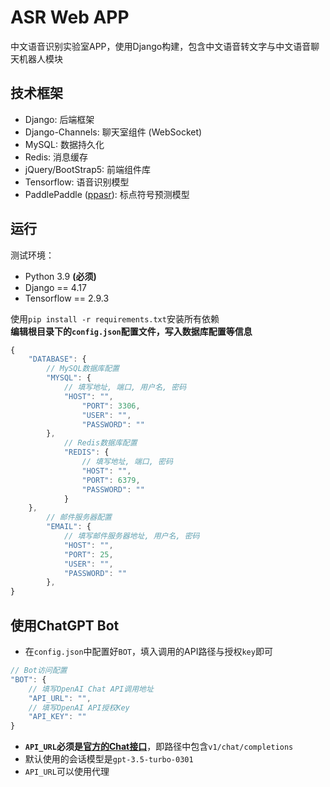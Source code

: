 # ASR Web APP
中文语音识别实验室APP，使用Django构建，包含中文语音转文字与中文语音聊天机器人模块

## 技术框架
* Django:    后端框架
* Django-Channels: 聊天室组件 (WebSocket)
* MySQL:     数据持久化
* Redis:     消息缓存
* jQuery/BootStrap5: 前端组件库
* Tensorflow: 语音识别模型
* PaddlePaddle ([ppasr](https://github.com/yeyupiaoling/PPASR)): 标点符号预测模型

## 运行
测试环境：
* Python 3.9 **(必须)**
* Django == 4.17
* Tensorflow == 2.9.3

使用`pip install -r requirements.txt`安装所有依赖  
**编辑根目录下的`config.json`配置文件，写入数据库配置等信息**
```javascript
{
    "DATABASE": {
        // MySQL数据库配置
        "MYSQL": {
            // 填写地址, 端口, 用户名, 密码
            "HOST": "",
                "PORT": 3306,
                "USER": "",
                "PASSWORD": ""
        },
            // Redis数据库配置
            "REDIS": {
                // 填写地址, 端口, 密码
                "HOST": "",
                "PORT": 6379,
                "PASSWORD": ""
            }
    },
        // 邮件服务器配置
        "EMAIL": {
            // 填写邮件服务器地址, 用户名, 密码
            "HOST": "",
            "PORT": 25,
            "USER": "",
            "PASSWORD": ""
        },
}
```

## 使用ChatGPT Bot
* 在`config.json`中配置好`BOT`，填入调用的API路径与授权`key`即可  
```javascript
// Bot访问配置
"BOT": {
    // 填写OpenAI Chat API调用地址
    "API_URL": "",
    // 填写OpenAI API授权Key
    "API_KEY": ""
}
```
* **`API_URL`必须是[官方的Chat接口](https://platform.openai.com/docs/api-reference/chat/create)**，即路径中包含`v1/chat/completions`  
* 默认使用的会话模型是`gpt-3.5-turbo-0301`  
* `API_URL`可以使用代理
